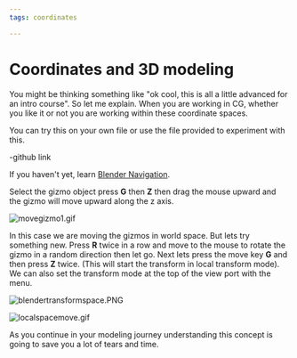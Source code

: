 ```yaml
---
tags: coordinates

---
```


# Coordinates and 3D modeling

You might be thinking something like "ok cool, this is all a little advanced for an intro course". So let me explain. When you are working in CG, whether you like it or not you are working within these coordinate spaces.

You can try this on your own file or use the file provided to experiment with this.

-github link

If you haven't yet, learn [Blender Navigation](Blender%20Navigation.md).

Select the gizmo object press **G** then **Z** then drag the mouse upward and the gizmo will move upward along the z axis.

![movegizmo1.gif](movegizmo1.gif)

In this case we are moving the gizmos in world space. But lets try something new. Press **R** twice in a row and move to the mouse to rotate the gizmo in a random direction then let go. Next lets press the move key **G** and then press **Z** twice. (This will start the transform in local transform mode). We can also set the transform mode at the top of the view port with the menu.

![blendertransformspace.PNG](blendertransformspace.PNG)

![localspacemove.gif](localspacemove.gif)

As you continue in your modeling journey understanding this concept is going to save you a lot of tears and time.